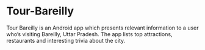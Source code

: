 # Tour-Bareilly
Tour Bareilly is an Android app which presents relevant information to a user who’s visiting Bareilly, Uttar Pradesh. The app lists top attractions, restaurants and interesting trivia about the city. 
